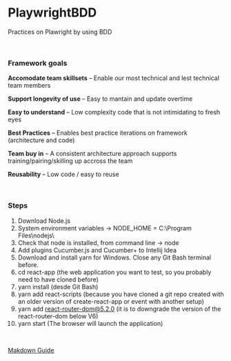 # PlaywrightBDD
Practices on Plawright by using BDD

&nbsp;
### Framework goals ###

**Accomodate team skillsets** – Enable our most technical and lest technical team members
&nbsp;

**Support longevity of use** – Easy to mantain and update overtime
&nbsp;

**Easy to understand** – Low complexity code that is not intimidating to fresh eyes
&nbsp;

**Best Practices** – Enables best practice iterations on framework (architecture and code)
&nbsp;

**Team buy in** – A consistent architecture approach supports training/pairing/skilling up accross the team
&nbsp;

**Reusability** – Low code / easy to reuse
&nbsp;

&nbsp;

### Steps ###
1. Download Node.js
2. System environment variables -> NODE_HOME = C:\Program Files\nodejs\
3. Check that node is installed, from command line -> node
4. Add plugins Cucumber.js and Cucumber+ to Intellij Idea
5. Download and install yarn for Windows. Close any Git Bash terminal before.
6. cd react-app (the web application you want to test, so you probably need to have cloned before) 
7. yarn install (desde Git Bash)
8. yarn add react-scripts   (because you have cloned a git repo created with an older version of create-react-app or event with another setup)
9. yarn add react-router-dom@5.2.0   (it is to downgrade the version of the react-router-dom below V6)
10. yarn start (The browser will launch the application)



&nbsp;

[Makdown Guide](https://www.markdownguide.org/basic-syntax)
